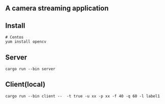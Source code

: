 ## A camera streaming application

## Install
```shell
# Centos
yum install opencv
```

## Server
```shell
cargo run --bin server
```

## Client(local)
```shell
cargo run --bin client --  -t true -u xx -p xx -f 40 -q 60 -l label1
```


